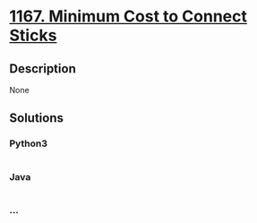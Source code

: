 # [1167. Minimum Cost to Connect Sticks](https://leetcode.com/problems/minimum-cost-to-connect-sticks)

## Description
None


## Solutions


### Python3

```python

```

### Java

```java

```

### ...
```

```
